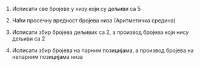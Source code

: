 1. Исписати све бројеве у низу који су дељиви са 5

2. Наћи просечну вредност бројева низа (Аритметичка средина)

3. Исписати збир бројева дељивих са 2, а производ бројева који нису дељиви са 2

4. Исписати збир бројева на парним позицијама, а производ бројева на непарним позицијама низа
